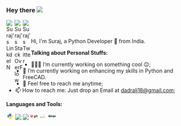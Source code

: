 ### Hey there <img src="https://media.giphy.com/media/hvRJCLFzcasrR4ia7z/giphy.gif" width="25px">


<a href="https://www.linkedin.com/in/suraj-dadral">
  <img align="left" alt="Suraj's LinkdeIN" width="22px" src="https://cdn.jsdelivr.net/npm/simple-icons@v3/icons/linkedin.svg" />
</a>

<a href="https://stackoverflow.com/users/10387392/suraj-dadral">
  <img align="left" alt="Suraj's StackOverFlow" width="22px" src="https://cdn.jsdelivr.net/npm/simple-icons@3.8.0/icons/stackoverflow.svg" />
</a>

<a href="https://twitter.com/SurajDadral">
  <img align="left" alt="Suraj's Twitter" width="22px" src="https://cdn.jsdelivr.net/npm/simple-icons@3.8.0/icons/twitter.svg" />
</a>

<br />
<br />

Hi, I'm Suraj, a Python Developer 🚀 from India.


**Talking about Personal Stuffs:**

- 👨🏽‍💻 I’m currently working on something cool 😉;
- 🔭 I’m currently working on enhancing my skills in Python and FreeCAD.
- 💬 Feel free to reach me anytime;
- 📫 How to reach me: Just drop an Email at dadralj18@gmail.com;

**Languages and Tools:**

<code><img height="20" src="https://raw.githubusercontent.com/github/explore/80688e429a7d4ef2fca1e82350fe8e3517d3494d/topics/python/python.png"></code>
<code><a href="https://freecadweb.org"><img height="20" src="https://www.freecadweb.org/images/logo.png"></a></code>
<code><a href="https://wiki.qt.io/Qt_for_Python"><img height="20" src="https://qt-wiki-uploads.s3.amazonaws.com/images/3/33/Py-128.png"></a></code>
<code><img height="20" src="https://raw.githubusercontent.com/github/explore/80688e429a7d4ef2fca1e82350fe8e3517d3494d/topics/git/git.png"></code>
<code><img height="20" src="https://raw.githubusercontent.com/github/explore/80688e429a7d4ef2fca1e82350fe8e3517d3494d/topics/mysql/mysql.png"></code>
<code><img height="20" src="https://raw.githubusercontent.com/github/explore/80688e429a7d4ef2fca1e82350fe8e3517d3494d/topics/django/django.png"></code>

